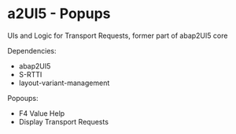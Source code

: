 # a2UI5 - Popups
UIs and Logic for Transport Requests, former part of abap2UI5 core

Dependencies:
* abap2UI5
* S-RTTI
* layout-variant-management

Popoups:
* F4 Value Help
* Display Transport Requests
